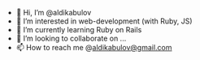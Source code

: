 - 👋 Hi, I’m @aldikabulov
- 👀 I’m interested in web-development (with Ruby, JS)
- 🌱 I’m currently learning Ruby on Rails
- 💞️ I’m looking to collaborate on ...
- 📫 How to reach me @aldikabulov@gmail.com

<!---
aldikabulov/aldikabulov is a ✨ special ✨ repository because its `README.md` (this file) appears on your GitHub profile.
You can click the Preview link to take a look at your changes.
--->
